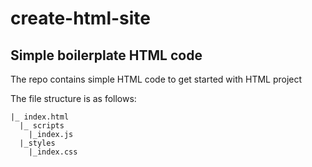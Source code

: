 # create-html-site

## Simple boilerplate HTML code

The repo contains simple HTML code to get started with HTML project

The file structure is as follows:
```
|_ index.html
  |_ scripts
    |_index.js
  |_styles
    |_index.css
```
